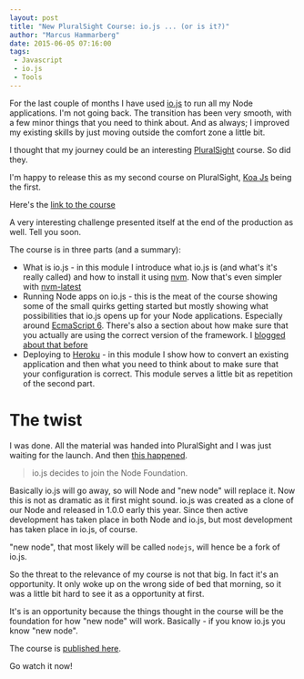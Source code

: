 ```yaml
---
layout: post
title: "New PluralSight Course: io.js ... (or is it?)"
author: "Marcus Hammarberg"
date: 2015-06-05 07:16:00
tags:
 - Javascript
 - io.js
 - Tools
---
```


For the last couple of months I have used [io.js](http://iojs.org) to run all my Node applications. I'm not going back. The transition has been very smooth, with a few minor things that you need to think about. And as always; I improved my existing skills by just moving outside the comfort zone a little bit. 

I thought that my journey could be an interesting [PluralSight](http://www.pluralsight.com) course. So did they. 

I'm happy to release this as my second course on PluralSight, [Koa Js](http://www.pluralsight.com/courses/javascript-koa-introduction) being the first.

Here's the [link to the course](http://www.pluralsight.com/courses/running-node-applications-io-js)

A very interesting challenge presented itself at the end of the production as well. Tell you soon.

<a name='more'></a>

The course is in three parts (and a summary):

* What is io.js - in this module I introduce what io.js is (and what's it's really called) and how to install it using [nvm](https://github.com/creationix/nvm). Now that's even simpler with [nvm-latest](http://nvm-latest.herokuapp.com/)
* Running Node apps on io.js - this is the meat of the course showing some of the small quirks getting started but mostly showing what possibilities that io.js opens up for your Node applications. Especially around [EcmaScript 6](http://www.pluralsight.com/courses/javascript-fundamentals-es6). There's also a section about how make sure that you actually are using the correct version of the framework. I [blogged about that before](www.marcusoft.net/2015/03/packagejson-and-engines-and-enginestrict.html)
* Deploying to [Heroku](http://www.heroku.com) - in this module I show how to convert an existing application and then what you need to think about to make sure that your configuration is correct. This module serves a little bit as repetition of the second part. 

# The twist
I was done. All the material was handed into PluralSight and I was just waiting for the launch. And then [this happened](https://medium.com/node-js-javascript/io-js-week-of-may-15th-9ada45bd8a28).

<blockquote>io.js decides to join the Node Foundation.</blockquote>

Basically io.js will go away, so will Node and "new node" will replace it. Now this is not as dramatic as it first might sound. io.js was created as a clone of our Node and released in 1.0.0 early this year. Since then active development has taken place in both Node and io.js, but most development has taken place in io.js, of course. 

"new node", that most likely will be called <code>nodejs</code>, will hence be a fork of io.js. 

So the threat to the relevance of my course is not that big. In fact it's an opportunity. It only woke up on the wrong side of bed that morning, so it was a little bit hard to see it as a opportunity at first. 

It's is an opportunity because the things thought in the course will be the foundation for how "new node" will work. Basically - if you know io.js you know "new node".

The course is [published here](http://www.pluralsight.com/courses/running-node-applications-io-js). 

Go watch it now!